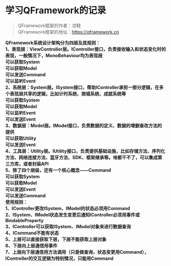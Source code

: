 
<h1>学习QFramework的记录</h1>

> QFramework框架的作者：凉鞋  
> QFramework框架的地址：https://qframework.cn

<b>
QFramework系统设计架构分为四层及其规则：<br>
1、表现层：ViewController层。IController接口，负责接收输入和状态变化时的表现，一般情况下，MonoBehaviour均为表现层<br>
可以获取System<br>
可以获取Model<br>
可以发送Command<br>
可以监听Event<br>
2、系统层：System层。ISystem接口，帮助IController承担一部分逻辑，在多个表现层共享的逻辑，比如计时系统、商城系统、成就系统等<br>
可以获取System<br>
可以获取Model<br>
可以监听Event<br>
可以发送Event<br>
3、数据层：Model层。IModel接口，负责数据的定义、数据的增删查改方法的提供<br>
可以获取Utility<br>
可以发送Event<br>
4、工具层：Utility层。IUtility接口，负责提供基础设施，比如存储方法、序列化方法、网络连接方法、蓝牙方法、SDK、框架继承等。啥都干不了，可以集成第三方库，或者封装API<br>
5、除了四个层级，还有一个核心概念——Command<br>
可以获取System<br>  
可以获取Model<br>
可以发送Event<br>
可以发送Command<br>
使用规则：<br>
1、IController更改ISystem、IModel的状态必须用Command<br>  
2、ISystem、IModel状态发生变更后通知IController必须用事件或BindableProperty<br>  
3、IController可以获取ISystem、IModel对象来进行数据查询<br>
4、ICommand不能有状态<br>
5、上层可以直接获取下层，下层不能获取上层对象<br>  
6、下层向上层通信用事件<br>
7、上层向下层通信用方法调用（只是做查询，状态变更用Command），IController的交互逻辑为特别情况，只能用Command
</b>
